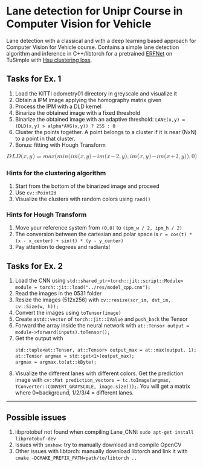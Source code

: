 # Lane detection for Unipr Course in Computer Vision for Vehicle
Lane detection with a classical and with a deep learning based approach for Computer Vision for Vehicle course. Contains a simple lane detection algorithm and inference in C++/libtorch for a pretrained [ERFNet](https://ieeexplore.ieee.org/document/8063438) on TuSimple with [Hsu clustering loss](https://arxiv.org/abs/1803.06459).

## Tasks for Ex. 1

1) Load the KITTI odometry01 directory in greyscale and visualize it
2) Obtain a IPM image applying the homography matrix given
3) Process the IPM with a DLD kernel
4) Binarize the obtained image with a fixed threshold
5) Binarize the obtained image with an adaptive threshold: `LANE(x,y) = (DLD(x,y) > alpha*AVG(x,y)) ? 255 : 0`
6) Cluster the points together. A point belongs to a cluster if it is near (NxN) to a point in that cluster.
7) Bonus: fitting with Hough Transform
<p align="center">
  <img src="DLD.gif">
</p>

### Hints for the clustering algorithm
1) Start from the bottom of the binarized image and proceed
2) Use `cv::Point2d`
3) Visualize the clusters with random colors using `rand()`

### Hints for Hough Transform
1) Move your reference system from `(0,0)` to `(ipm_w / 2, ipm_h / 2)`
2) The conversion between the cartesian and polar space is `r = cos(t) * (x - x_center) + sin(t) * (y - y_center)`
3) Pay attention to degrees and radiants!

## Tasks for Ex. 2

1) Load the CNN using `std::shared_ptr<torch::jit::script::Module> module = torch::jit::load("../res/model_cpp.cnn");`
2) Read the images in the 0531 folder
3) Resize the images (512x256) with `cv::resize(scr_im, dst_im, cv::Size(w, h));`
4) Convert the images using `toTensor(image)`
5) Create a`std::vector` of `torch::jit::IValue` and `push_back` the Tensor 
6) Forward the array inside the neural network with `at::Tensor output = module->forward(inputs).toTensor();`
7) Get the output with       
      ```
      std::tuple<at::Tensor, at::Tensor> output_max = at::max(output, 1);
      at::Tensor argmax = std::get<1>(output_max);
      argmax = argmax.to(at::kByte);
      ```
8) Visualize the different lanes with different colors. Get the prediction image with `cv::Mat prediction_vectors = tc.toImage(argmax, TConverter::CONVERT_GRAYSCALE, image.size());`. You will get a matrix where 0=background, 1/2/3/4 = different lanes.

<hr>

## Possible issues

1) libprotobuf not found when compiling Lane_CNN: `sudo apt-get install libprotobuf-dev`
2) Issues with `imshow`: try to manually download and compile OpenCV
3) Other issues with libtorch: manually download libtorch and link it with `cmake -DCMAKE_PREFIX_PATH=path/to/libtorch ..` 
